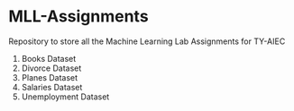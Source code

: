 # MLL-Assignments
Repository to store all the Machine Learning Lab Assignments for TY-AIEC 
1. Books Dataset
2. Divorce Dataset
3. Planes Dataset
4. Salaries Dataset
5. Unemployment Dataset
